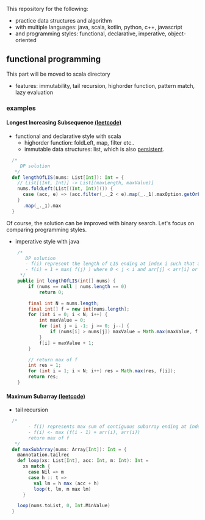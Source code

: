 This repository for the following:
 - practice data structures and algorithm
 - with multiple languages: java, scala, kotlin, python, c++, javascript
 - and programming styles: functional, declarative, imperative, object-oriented

## functional programming
This part will be moved to scala directory
- features: immutability, tail recursion, highorder function, pattern match, lazy evaluation

### examples
#### Longest Increasing Subsequence [(leetcode)](https://leetcode.com/problems/longest-increasing-subsequence/)

- functional and declarative style with scala
  - highorder function: foldLeft, map, filter etc..
  - immutable data structures: list, which is also [persistent](https://en.wikipedia.org/wiki/Persistent_data_structure).
```scala
  /*
     DP solution
   */
  def lengthOfLIS(nums: List[Int]): Int = {
    // List[(Int, Int)] -> List[(maxLength, maxValue)]
    nums.foldLeft(List[(Int, Int)]()) {
      case (acc, e) => (acc.filter(_._2 < e).map(_._1).maxOption.getOrElse(0) + 1, e) :: acc
    }
      .map(_._1).max
  }
```

Of course, the solution can be improved with binary search. Let's focus on comparing programming styles.

- imperative style with java
```java
    /*
       DP solution
       - f(i) represent the length of LIS ending at index i such that arr[i] is the last element of the LIS.
       - f(i) = 1 + max( f(j) ) where 0 < j < i and arr[j] < arr[i] or L(i) = 1, if no such j exists
     */
    public int lengthOfLIS(int[] nums) {
        if (nums == null | nums.length == 0)
            return 0;

        final int N = nums.length;
        final int[] f = new int[nums.length];
        for (int i = 0; i < N; i++) {
            int maxValue = 0;
            for (int j = i -1; j >= 0; j--) {
                if (nums[i] > nums[j]) maxValue = Math.max(maxValue, f[j]);
            }
            f[i] = maxValue + 1;
        }

        // return max of f
        int res = 1;
        for (int i = 1; i < N; i++) res = Math.max(res, f[i]);
        return res;
    }
```

#### Maximum Subarray [(leetcode)](https://leetcode.com/problems/maximum-subarray/)
- tail recursion
```scala
  /*
        - f(i) represents max sum of contiguous subarray ending at index i
        - f(i) <- max (f(i - 1) + arr(i), arr(i))
        return max of f
   */
  def maxSubArray(nums: Array[Int]): Int = {
    @annotation.tailrec
    def loop(xs: List[Int], acc: Int, m: Int): Int =
      xs match {
        case Nil => m
        case h :: t =>
          val lm = h max (acc + h)
          loop(t, lm, m max lm)
      }

    loop(nums.toList, 0, Int.MinValue)
  }
```

